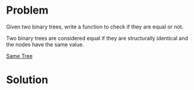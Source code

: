 
# Problem

Given two binary trees, write a function to check if they are equal or not.

Two binary trees are considered equal if they are structurally identical and
the nodes have the same value.



[Same Tree](https://leetcode.com/problems/same-tree)

# Solution



